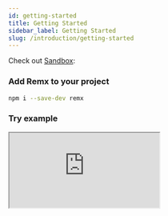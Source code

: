 ```yaml
---
id: getting-started
title: Getting Started
sidebar_label: Getting Started
slug: /introduction/getting-started
---
```


Check out [Sandbox](https://codesandbox.io/s/immutable-architecture-8bc5r?fontsize=14&hidenavigation=1&theme=dark):

### Add Remx to your project
 
```bash
npm i --save-dev remx
```

### Try example
<iframe src="https://codesandbox.io/embed/github/wix/remx/tree/master/examples/with-react?fontsize=11&theme=light" class="codesandbox" sandbox="allow-modals allow-forms allow-popups allow-scripts allow-same-origin"></iframe>
